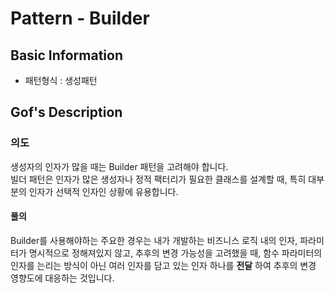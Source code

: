 # Pattern - Builder 

## Basic Information

- 패턴형식 : 생성패턴 

## Gof's Description

### 의도 

생성자의 인자가 많을 때는 Builder 패턴을 고려해야 합니다.  
빌더 패턴은 인자가 많은 생성자나 정적 팩터리가 필요한 클래스를 설계할 때, 특히 대부분의 인자가 선택적 인자인 상황에 유용합니다.  

#### 풀의 

Builder를 사용해야하는 주요한 경우는 내가 개발하는 비즈니스 로직 내의 인자, 파라미터가 명시적으로 정해져있지 않고, 추후의 변경 가능성을 고려했을 때, 
함수 파라미터의 인자를 는리는 방식이 아닌 여러 인자를 담고 있는 인자 하나를 **전달** 하여 추후의 변경 영향도에 대응하는 것입니다.  